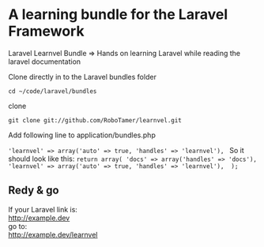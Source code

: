 A learning bundle for the Laravel Framework
========

Laravel Learnvel Bundle => Hands on learning Laravel while reading the laravel documentation


Clone directly in to the Laravel bundles folder  

`cd ~/code/laravel/bundles`

clone

`git clone git://github.com/RoboTamer/learnvel.git`  


Add following line to application/bundles.php

`'learnvel' => array('auto' => true, 'handles' => 'learnvel'), `
So it should look like this:
`return array(
    'docs' => array('handles' => 'docs'), 
    'learnvel' => array('auto' => true, 'handles' => 'learnvel'), 
);`

## Redy & go
If your Laravel link is:  
http://example.dev  
go to:  
http://example.dev/learnvel  